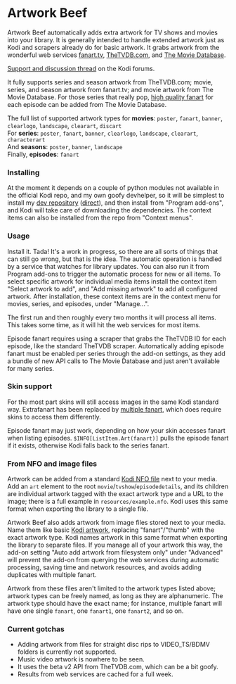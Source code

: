 # Artwork Beef

Artwork Beef automatically adds extra artwork for TV shows and movies into your library. It is generally intended to
handle extended artwork just as Kodi and scrapers already do for basic artwork. It grabs artwork from the wonderful web
services [fanart.tv], [TheTVDB.com], and [The Movie Database].

[fanart.tv]: https://fanart.tv/
[TheTVDB.com]: http://thetvdb.com/
[The Movie Database]: https://www.themoviedb.org/

[Support and discussion thread](http://forum.kodi.tv/showthread.php?tid=258886) on the Kodi forums.

It fully supports series and season artwork from TheTVDB.com; movie, series, and season artwork from fanart.tv; and
movie artwork from The Movie Database. For those series that really pop, [high quality fanart] for each episode can be
added from The Movie Database.

[high quality fanart]: http://forum.kodi.tv/showthread.php?tid=236248

The full list of supported artwork types for **movies**: `poster`, `fanart`, `banner`, `clearlogo`, `landscape`, `clearart`, `discart`  
For **series**: `poster`, `fanart`, `banner`, `clearlogo`, `landscape`, `clearart`, `characterart`  
And **seasons**: `poster`, `banner`, `landscape`  
Finally, **episodes**: `fanart`

### Installing

At the moment it depends on a couple of python modules not available in the official Kodi repo, and my own goofy
devhelper, so it will be simplest to install my [dev repository] ([direct]), and then install from "Program add-ons",
and Kodi will take care of downloading the dependencies. The context items can also be installed from the repo from
"Context menus".

[dev repository]: https://github.com/rmrector/repository.rector.stuff
[direct]: https://github.com/rmrector/repository.rector.stuff/raw/master/repository.rector.stuff/repository.rector.stuff-1.0.0.zip

### Usage

Install it. Tada! It's a work in progress, so there are all sorts of things that can still go wrong, but that is the
idea. The automatic operation is handled by a service that watches for library updates. You can also run it from Program
add-ons to trigger the automatic process for new or all items. To select specific artwork for individual media items
install the context item "Select artwork to add", and "Add missing artwork" to add all configured artwork. After
installation, these context items are in the context menu for movies, series, and episodes, under "Manage...".

The first run and then roughly every two months it will process all items. This takes some time, as it will hit the web
services for most items.

Episode fanart requires using a scraper that grabs the TheTVDB ID for each episode, like the standard TheTVDB scraper.
Automatically adding episode fanart must be enabled per series through the add-on settings, as they add a bundle of new
API calls to The Movie Database and just aren't available for many series.

### Skin support

For the most part skins will still access images in the same Kodi standard way. Extrafanart has been replaced by
[multiple fanart](http://forum.kodi.tv/showthread.php?tid=236649), which does require skins to access them differently.

Episode fanart may just work, depending on how your skin accesses fanart when listing episodes.
`$INFO[ListItem.Art(fanart)]` pulls the episode fanart if it exists, otherwise Kodi falls back to the series fanart.

### From NFO and image files

Artwork can be added from a standard [Kodi NFO file] next to your media. Add an `art` element to the root
`movie`/`tvshow`/`episodedetails`, and its children are individual artwork tagged with the exact artwork type and a URL
to the image; there is a full example in `resources/example.nfo`. Kodi uses this same format when exporting the library
to a single file.

Artwork Beef also adds artwork from image files stored next to your media. Name them like basic [Kodi artwork],
replacing "fanart"/"thumb" with the exact artwork type. Kodi names artwork in this same format when exporting the
library to separate files. If you manage all of your artwork this way, the add-on setting "Auto add artwork from
filesystem only" under "Advanced" will prevent the add-on from querying the web services during automatic processing,
saving time and network resources, and avoids adding duplicates with multiple fanart.

Artwork from these files aren't limited to the artwork types listed above; artwork types can be freely named, as long
as they are alphanumeric. The artwork type should have the exact name; for instance, multiple fanart will have one
single `fanart`, one `fanart1`, one `fanart2`, and so on.

[Kodi NFO file]: http://kodi.wiki/view/NFO_files
[Kodi artwork]: http://kodi.wiki/view/Artwork#Naming_conventions

### Current gotchas

- Adding artwork from files for straight disc rips to VIDEO_TS/BDMV folders is currently not supported.
- Music video artwork is nowhere to be seen.
- It uses the beta v2 API from TheTVDB.com, which can be a bit goofy.
- Results from web services are cached for a full week.
